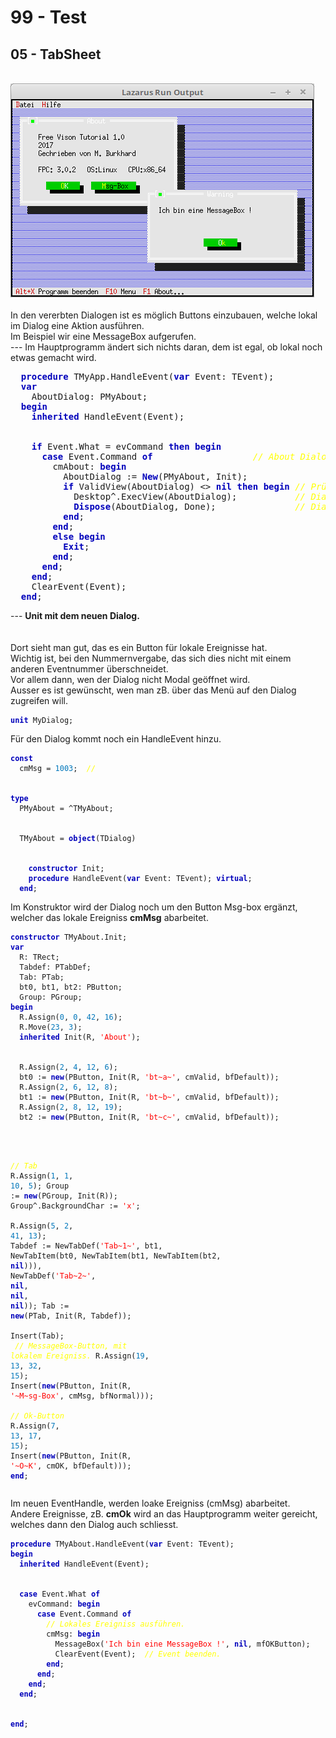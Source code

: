 # 99 - Test
## 05 - TabSheet
<br>
<img src="image.png" alt="Selfhtml"><br><br>
In den vererbten Dialogen ist es möglich Buttons einzubauen, welche lokal im Dialog eine Aktion ausführen.<br>
Im Beispiel wir eine MessageBox aufgerufen.<br>
---
Im Hauptprogramm ändert sich nichts daran, dem ist egal, ob lokal noch etwas gemacht wird.<br>
<pre><code=pascal>  <b><font color="0000BB">procedure</font></b> TMyApp.HandleEvent(<b><font color="0000BB">var</font></b> Event: TEvent);
  <b><font color="0000BB">var</font></b>
    AboutDialog: PMyAbout;
  <b><font color="0000BB">begin</font></b>
    <b><font color="0000BB">inherited</font></b> HandleEvent(Event);
<br>
    <b><font color="0000BB">if</font></b> Event.What = evCommand <b><font color="0000BB">then</font></b> <b><font color="0000BB">begin</font></b>
      <b><font color="0000BB">case</font></b> Event.Command <b><font color="0000BB">of</font></b>                   <i><font color="#FFFF00">// About Dialog</font></i>
        cmAbout: <b><font color="0000BB">begin</font></b>
          AboutDialog := <b><font color="0000BB">New</font></b>(PMyAbout, Init);
          <b><font color="0000BB">if</font></b> ValidView(AboutDialog) <> <b><font color="0000BB">nil</font></b> <b><font color="0000BB">then</font></b> <b><font color="0000BB">begin</font></b> <i><font color="#FFFF00">// Prüfen ob genügend Speicher.</font></i>
            Desktop^.ExecView(AboutDialog);           <i><font color="#FFFF00">// Dialog About ausführen.</font></i>
            <b><font color="0000BB">Dispose</font></b>(AboutDialog, Done);               <i><font color="#FFFF00">// Dialog und Speicher frei geben.</font></i>
          <b><font color="0000BB">end</font></b>;
        <b><font color="0000BB">end</font></b>;
        <b><font color="0000BB">else</font></b> <b><font color="0000BB">begin</font></b>
          <b><font color="0000BB">Exit</font></b>;
        <b><font color="0000BB">end</font></b>;
      <b><font color="0000BB">end</font></b>;
    <b><font color="0000BB">end</font></b>;
    ClearEvent(Event);
  <b><font color="0000BB">end</font></b>;</code></pre>
---
<b>Unit mit dem neuen Dialog.</b><br>
<br><br>
Dort sieht man gut, das es ein Button für lokale Ereignisse hat.<br>
Wichtig ist, bei den Nummernvergabe, das sich dies nicht mit einem anderen Eventnummer überschneidet.<br>
Vor allem dann, wen der Dialog nicht Modal geöffnet wird.<br>
Ausser es ist gewünscht, wen man zB. über das Menü auf den Dialog zugreifen will.<br>
<pre><code><b><font color="0000BB">unit</font></b> MyDialog;
</code></pre>
Für den Dialog kommt noch ein HandleEvent hinzu.<br>
<pre><code><b><font color="0000BB">const</font></b>
  cmMsg = <font color="#0077BB">1003</font>;  <i><font color="#FFFF00">//</font></i>
<br>
<b><font color="0000BB">type</font></b>
  PMyAbout = ^TMyAbout;
<br>
  TMyAbout = <b><font color="0000BB">object</font></b>(TDialog)
<br>
    <b><font color="0000BB">constructor</font></b> Init;
    <b><font color="0000BB">procedure</font></b> HandleEvent(<b><font color="0000BB">var</font></b> Event: TEvent); <b><font color="0000BB">virtual</font></b>;
  <b><font color="0000BB">end</font></b>;
</code></pre>
Im Konstruktor wird der Dialog noch um den Button Msg-box ergänzt, welcher das lokale Ereigniss <b>cmMsg</b> abarbeitet.<br>
<pre><code><b><font color="0000BB">constructor</font></b> TMyAbout.Init;
<b><font color="0000BB">var</font></b>
  R: TRect;
  Tabdef: PTabDef;
  Tab: PTab;
  bt0, bt1, bt2: PButton;
  Group: PGroup;
<b><font color="0000BB">begin</font></b>
  R.Assign(<font color="#0077BB">0</font>, <font color="#0077BB">0</font>, <font color="#0077BB">42</font>, <font color="#0077BB">16</font>);
  R.Move(<font color="#0077BB">23</font>, <font color="#0077BB">3</font>);
  <b><font color="0000BB">inherited</font></b> Init(R, <font color="#FF0000">'About'</font>);
<br>
  R.Assign(<font color="#0077BB">2</font>, <font color="#0077BB">4</font>, <font color="#0077BB">12</font>, <font color="#0077BB">6</font>);
  bt0 := <b><font color="0000BB">new</font></b>(PButton, Init(R, <font color="#FF0000">'bt~a~'</font>, cmValid, bfDefault));
  R.Assign(<font color="#0077BB">2</font>, <font color="#0077BB">6</font>, <font color="#0077BB">12</font>, <font color="#0077BB">8</font>);
  bt1 := <b><font color="0000BB">new</font></b>(PButton, Init(R, <font color="#FF0000">'bt~b~'</font>, cmValid, bfDefault));
  R.Assign(<font color="#0077BB">2</font>, <font color="#0077BB">8</font>, <font color="#0077BB">12</font>, <font color="#0077BB">19</font>);
  bt2 := <b><font color="0000BB">new</font></b>(PButton, Init(R, <font color="#FF0000">'bt~c~'</font>, cmValid, bfDefault));
<br>

  <i><font color="#FFFF00">// Tab</font></i>
  R.Assign(<font color="#0077BB">1</font>, <font color="#0077BB">1</font>, <font color="#0077BB">10</font>, <font color="#0077BB">5</font>);
  Group := <b><font color="0000BB">new</font></b>(PGroup, Init(R));
  Group^.BackgroundChar := <font color="#FF0000">'x'</font>;
<br>
  R.Assign(<font color="#0077BB">5</font>, <font color="#0077BB">2</font>, <font color="#0077BB">41</font>, <font color="#0077BB">13</font>);
  Tabdef := NewTabDef(<font color="#FF0000">'Tab~1~'</font>, bt1, NewTabItem(bt0, NewTabItem(bt1, NewTabItem(bt2, <b><font color="0000BB">nil</font></b>))), NewTabDef(<font color="#FF0000">'Tab~2~'</font>, <b><font color="0000BB">nil</font></b>, <b><font color="0000BB">nil</font></b>, <b><font color="0000BB">nil</font></b>));
  Tab := <b><font color="0000BB">new</font></b>(PTab, Init(R, Tabdef));
<br>
  Insert(Tab);
<br>
  <i><font color="#FFFF00">// MessageBox-Button, mit lokalem Ereigniss.</font></i>
  R.Assign(<font color="#0077BB">19</font>, <font color="#0077BB">13</font>, <font color="#0077BB">32</font>, <font color="#0077BB">15</font>);
  Insert(<b><font color="0000BB">new</font></b>(PButton, Init(R, <font color="#FF0000">'~M~sg-Box'</font>, cmMsg, bfNormal)));
<br>
  <i><font color="#FFFF00">// Ok-Button</font></i>
  R.Assign(<font color="#0077BB">7</font>, <font color="#0077BB">13</font>, <font color="#0077BB">17</font>, <font color="#0077BB">15</font>);
  Insert(<b><font color="0000BB">new</font></b>(PButton, Init(R, <font color="#FF0000">'~O~K'</font>, cmOK, bfDefault)));
<b><font color="0000BB">end</font></b>;
</code></pre>
Im neuen EventHandle, werden loake Ereigniss (cmMsg) abarbeitet.<br>
Andere Ereignisse, zB. <b>cmOk</b> wird an das Hauptprogramm weiter gereicht, welches dann den Dialog auch schliesst.<br>
<pre><code><b><font color="0000BB">procedure</font></b> TMyAbout.HandleEvent(<b><font color="0000BB">var</font></b> Event: TEvent);
<b><font color="0000BB">begin</font></b>
  <b><font color="0000BB">inherited</font></b> HandleEvent(Event);
<br>
  <b><font color="0000BB">case</font></b> Event.What <b><font color="0000BB">of</font></b>
    evCommand: <b><font color="0000BB">begin</font></b>
      <b><font color="0000BB">case</font></b> Event.Command <b><font color="0000BB">of</font></b>
        <i><font color="#FFFF00">// Lokales Ereigniss ausführen.</font></i>
        cmMsg: <b><font color="0000BB">begin</font></b>
          MessageBox(<font color="#FF0000">'Ich bin eine MessageBox !'</font>, <b><font color="0000BB">nil</font></b>, mfOKButton);
          ClearEvent(Event);  <i><font color="#FFFF00">// Event beenden.</font></i>
        <b><font color="0000BB">end</font></b>;
      <b><font color="0000BB">end</font></b>;
    <b><font color="0000BB">end</font></b>;
  <b><font color="0000BB">end</font></b>;
<br>
<b><font color="0000BB">end</font></b>;
</code></pre>
<br>

